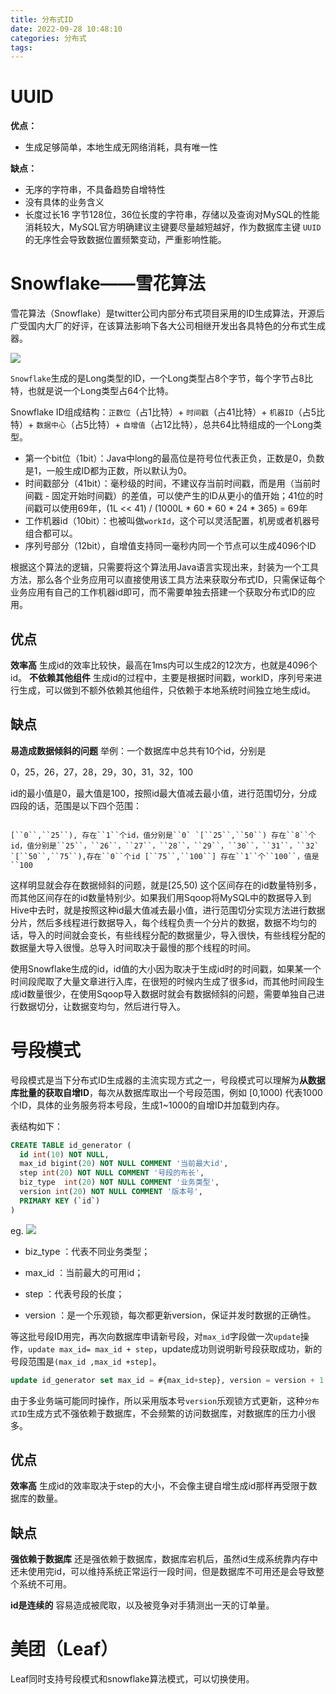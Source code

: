 ```yaml
---
title: 分布式ID
date: 2022-09-28 10:48:10
categories: 分布式
tags:
---
```




# UUID

**优点：**

+ 生成足够简单，本地生成无网络消耗，具有唯一性

**缺点：**

+ 无序的字符串，不具备趋势自增特性
+ 没有具体的业务含义
+ 长度过长16 字节128位，36位长度的字符串，存储以及查询对MySQL的性能消耗较大，MySQL官方明确建议主键要尽量越短越好，作为数据库主键 `UUID` 的无序性会导致数据位置频繁变动，严重影响性能。



# Snowflake——雪花算法
雪花算法（Snowflake）是twitter公司内部分布式项目采用的ID生成算法，开源后广受国内大厂的好评，在该算法影响下各大公司相继开发出各具特色的分布式生成器。



![](https://pic2.zhimg.com/80/v2-4f51c7b6704323cc376b5a8a9a7cad09_1440w.jpg)



`Snowflake`生成的是Long类型的ID，一个Long类型占8个字节，每个字节占8比特，也就是说一个Long类型占64个比特。

Snowflake ID组成结构：`正数位`（占1比特）+ `时间戳`（占41比特）+ `机器ID`（占5比特）+ `数据中心`（占5比特）+ `自增值`（占12比特），总共64比特组成的一个Long类型。

+ 第一个bit位（1bit）：Java中long的最高位是符号位代表正负，正数是0，负数是1，一般生成ID都为正数，所以默认为0。
+ 时间戳部分（41bit）：毫秒级的时间，不建议存当前时间戳，而是用（当前时间戳 - 固定开始时间戳）的差值，可以使产生的ID从更小的值开始；41位的时间戳可以使用69年，(1L << 41) / (1000L * 60 * 60 * 24 * 365) = 69年
+ 工作机器id（10bit）：也被叫做`workId`，这个可以灵活配置，机房或者机器号组合都可以。
+ 序列号部分（12bit），自增值支持同一毫秒内同一个节点可以生成4096个ID

根据这个算法的逻辑，只需要将这个算法用Java语言实现出来，封装为一个工具方法，那么各个业务应用可以直接使用该工具方法来获取分布式ID，只需保证每个业务应用有自己的工作机器id即可，而不需要单独去搭建一个获取分布式ID的应用。



## 优点
**效率高**
生成id的效率比较快，最高在1ms内可以生成2的12次方，也就是4096个id。
**不依赖其他组件**
生成id的过程中，主要是根据时间戳，workID，序列号来进行生成，可以做到不额外依赖其他组件，只依赖于本地系统时间独立地生成id。



## 缺点

**易造成数据倾斜的问题**
举例：一个数据库中总共有10个id，分别是

0，25，26，27，28，29，30，31，32，100

id的最小值是0，最大值是100，按照id最大值减去最小值，进行范围切分，分成四段的话，范围是以下四个范围：

```
 
[``0``,``25``), 存在``1``个id，值分别是``0` `[``25``,``50``) 存在``8``个id，值分别是``25``，``26``，``27``，``28``，``29``，``30``，``31``，``32` `[``50``,``75``),存在``0``个id [``75``,``100``] 存在``1``个``100``，值是``100
```

这样明显就会存在数据倾斜的问题，就是[25,50) 这个区间存在的id数量特别多，而其他区间存在的id数量特别少。如果我们用Sqoop将MySQL中的数据导入到Hive中去时，就是按照这种id最大值减去最小值，进行范围切分实现方法进行数据分片，然后多线程进行数据导入，每个线程负责一个分片的数据，数据不均匀的话，导入的时间就会变长，有些线程分配的数据量少，导入很快，有些线程分配的数据量大导入很慢。总导入时间取决于最慢的那个线程的时间。

使用Snowflake生成的id，id值的大小因为取决于生成id时的时间戳，如果某一个时间段爬取了大量文章进行入库，在很短的时候内生成了很多id，而其他时间段生成id数量很少，在使用Sqoop导入数据时就会有数据倾斜的问题，需要单独自己进行数据切分，让数据变均匀，然后进行导入。





# 号段模式

号段模式是当下分布式ID生成器的主流实现方式之一，号段模式可以理解为**从数据库批量的获取自增ID**，每次从数据库取出一个号段范围，例如 [0,1000) 代表1000个ID，具体的业务服务将本号段，生成1~1000的自增ID并加载到内存。

表结构如下：

```sql
CREATE TABLE id_generator (
  id int(10) NOT NULL,
  max_id bigint(20) NOT NULL COMMENT '当前最大id',
  step int(20) NOT NULL COMMENT '号段的布长',
  biz_type	int(20) NOT NULL COMMENT '业务类型',
  version int(20) NOT NULL COMMENT '版本号',
  PRIMARY KEY (`id`)
) 
```



eg.
![](https://pic3.zhimg.com/80/v2-abc2633c6ff85daf95fca018f717a24e_1440w.png)



+ biz_type ：代表不同业务类型；

+ max_id ：当前最大的可用id；

+ step ：代表号段的长度；

+ version ：是一个乐观锁，每次都更新version，保证并发时数据的正确性。



等这批号段ID用完，再次向数据库申请新号段，对`max_id`字段做一次`update`操作，`update max_id= max_id + step`，update成功则说明新号段获取成功，新的号段范围是`(max_id ,max_id +step]`。

```sql
update id_generator set max_id = #{max_id+step}, version = version + 1 where version = # {version} and biz_type = XXX
```





由于多业务端可能同时操作，所以采用版本号`version`乐观锁方式更新，这种`分布式ID`生成方式不强依赖于数据库，不会频繁的访问数据库，对数据库的压力小很多。



## 优点
**效率高**
生成id的效率取决于step的大小，不会像主键自增生成id那样再受限于数据库的数量。

## 缺点
**强依赖于数据库**
还是强依赖于数据库，数据库宕机后，虽然id生成系统靠内存中还未使用完id，可以维持系统正常运行一段时间，但是数据库不可用还是会导致整个系统不可用。

**id是连续的**
容易造成被爬取，以及被竞争对手猜测出一天的订单量。






# 美团（Leaf）
Leaf同时支持号段模式和snowflake算法模式，可以切换使用。

